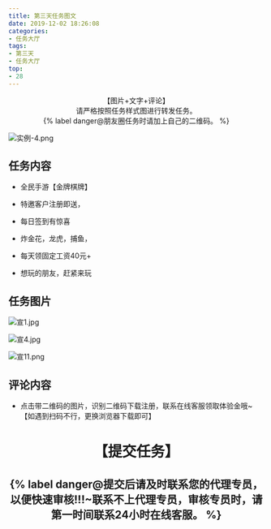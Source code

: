 ```yaml
---
title: 第三天任务图文
date: 2019-12-02 18:26:08
categories:
- 任务大厅
tags: 
- 第三天
- 任务大厅
top:
- 28
---
```



 <center>【图片+文字+评论】</center>

 <center>请严格按照任务样式图进行转发任务。</center>


 <center>{% label danger@朋友圈任务时请加上自己的二维码。 %}</center>

 ![实例-4.png](https://i.loli.net/2019/12/02/uUVm73Azilo9cjW.png)


 ## 任务内容


* 全民手游【金牌棋牌】

* 特邀客户注册即送，

* 每日签到有惊喜

* 炸金花，龙虎，捕鱼，

* 每天领固定工资40元+

* 想玩的朋友，赶紧来玩


## 任务图片


![宣1.jpg](https://i.loli.net/2019/12/02/Ae5sybDGC63RoFx.jpg)


![宣4.jpg](https://i.loli.net/2019/12/02/jakZgScNzyY3Bom.jpg)


![宣11.png](https://i.loli.net/2019/12/02/vTpOMeN2tE8H1uA.png)




## 评论内容

* 点击带二维码的图片，识别二维码下载注册，联系在线客服领取体验金哦~【如遇到扫码不行，更换浏览器下载即可】



# <center>【提交任务】</center>


 ## <center>{% label danger@提交后请及时联系您的代理专员，以便快速审核!!!~联系不上代理专员，审核专员时，请第一时间联系24小时在线客服。 %}</center>